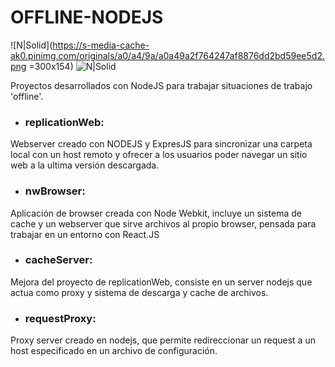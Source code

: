 # OFFLINE-NODEJS
![N|Solid](https://s-media-cache-ak0.pinimg.com/originals/a0/a4/9a/a0a49a2f764247af8876dd2bd59ee5d2.png =300x154) 
![N|Solid](https://upload.wikimedia.org/wikipedia/commons/7/7e/Node.js_logo_2015.svg)

Proyectos desarrollados con NodeJS para trabajar situaciones de trabajo 'offline'.

- ### replicationWeb:
Webserver creado con NODEJS y ExpresJS para sincronizar una carpeta local con un host remoto y ofrecer a los usuarios poder navegar un sitio web a la ultima versión descargada.

- ### nwBrowser:
Aplicación de browser creada con Node Webkit, incluye un sistema de cache y un webserver que sirve archivos al propio browser, pensada para trabajar en un entorno con React.JS

- ### cacheServer:
Mejora del proyecto de replicationWeb, consiste en un server nodejs que actua como proxy y sistema de descarga y cache de archivos.

- ### requestProxy:
Proxy server creado en nodejs, que permite redireccionar un request a un host especificado en un archivo de configuración.
